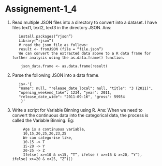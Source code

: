 # Assignement-1_4
1. Read multiple JSON files into a directory to convert into a dataset.
    I have files text1, text2, text3 in the directory JSON.
    Ans:  
                       
          install.packages(“rjson”)
          Library(“rjson”)
          # read the json file as follows: 
          result <- fromJSON (file = “file.json”)
          We can convert the extracted data above to a R data frame for further analysis using the as.data.frame() function.
           
           json_data.frame <- as.data.frame(result)


2. Parse the following JSON into a data frame.

          js<-'{
          "name": null, "release_date_local": null, "title": "3 (2011)",
          "opening_weekend_take": 1234, "year": 2011,
          "release_date_wide": "2011-09-16", "gross": 59954
           }'
3. Write a script for Variable Binning using R.
Ans: When we need to convert the continuous data into the categorical data, the process is called the Variable Binning.
Eg:

            Age is a continuous variable,
            10,15,20,25,20,23,25
            We can categorise like,
            10-15 -> T
            15-20 -> Y
            20-25 -> Z
            Ifelse( x>=10 & x<15, “T”, ifelse ( x>=15 & x<20, “Y”), ifelse( x>=20 & x<25, “Z”)))

